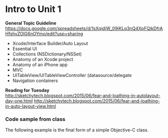 # Intro to Unit 1

**General Topic Guideline**
https://docs.google.com/spreadsheets/d/1sXqidjW_09iKLq3nQ4XpFQikDfrAHfshvZOlG6nOYmo/edit?usp=sharing

* Xcode/Interface Builder/Auto Layout
* Essential UI
* Collections (NSDictionary/NSSet)
* Anatomy of an Xcode project
* Anatomy of an iPhone app
* MVC
* UITableView/UITableViewController (datasource/delegate
* Navigation containers


**Reading for Tuesday**  
http://sketchytech.blogspot.com/2015/06/fear-and-loathing-in-autolayout-day-one.html
http://sketchytech.blogspot.com/2015/06/fear-and-loathing-in-auto-layout-view.html

### Code sample from class
The following example is the final form of a simple Objective-C class.



